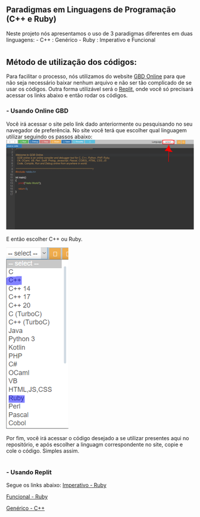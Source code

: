 ##  Paradigmas em Linguagens de Programação (C++ e Ruby)
Neste projeto nós apresentamos o uso de 3 paradigmas diferentes em duas linguagens:
        - C++ : Genérico
        - Ruby : Imperativo e Funcional
#
## Método de utilização dos códigos:
Para facilitar o processo, nós utilizamos do website [GBD Online](https://www.onlinegdb.com) para que não seja necessário baixar nenhum arquivo e não ser tão complicado de se usar os códigos.
Outra forma utilizável será o [Replit](https://replit.com/~), onde você só precisará acessar os links abaixo e então rodar os códigos.

  ### - Usando Online GBD
  Você irá acessar o site pelo link dado anteriormente ou pesquisando no seu navegador de preferência. No site você terá que escolher qual linguagem utilizar seguindo os passos abaixo:
  ![imagem](https://github.com/Anak1n098/Paradigmas-em-Linguagens/blob/main/imagens/img1.png)

  E então escolher C++ ou Ruby.
  
  ![imagem](https://github.com/Anak1n098/Paradigmas-em-Linguagens/blob/main/imagens/img2.png)

  Por fim, você irá acessar o código desejado a se utilizar presentes aqui no repositório, e após escolher a linguagm correspondente no site, copie e cole o código. Simples assim.
#
 ### - Usando Replit
 Segue os links abaixo:
 [Imperativo - Ruby](https://replit.com/@nicolassalvado2/Imperativo-Ruby)
        
 [Funcional - Ruby](https://replit.com/@nicolassalvado2/Funcional-Ruby#main.rb)
        
 [Genérico - C++](https://replit.com/@nicolassalvado2/Generico-C#main.cpp)
